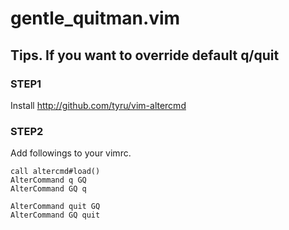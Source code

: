# gentle_quitman.vim

## Tips. If you want to override default q/quit

### STEP1

Install http://github.com/tyru/vim-altercmd

### STEP2

Add followings to your vimrc.

```
call altercmd#load()
AlterCommand q GQ
AlterCommand GQ q

AlterCommand quit GQ
AlterCommand GQ quit
```
